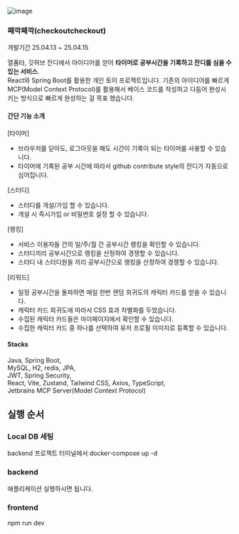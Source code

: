 ![image](https://github.com/user-attachments/assets/0578ca64-23ae-47d1-b12c-24c889d24445)



### 째깍째깍(checkoutcheckout)
개발기간 25.04.13 ~ 25.04.15

열품타, 깃허브 잔디에서 아이디어를 얻어 **타이머로 공부시간을 기록하고 잔디를 심을 수 있는 서비스**. </br>
React와 Spring Boot를 활용한 개인 토이 프로젝트입니다.
기존의 아이디어를 빠르게 MCP(Model Context Protocol)를 활용해서 베이스 코드를 작성하고 다듬어 완성시키는 방식으로 빠르게 완성하는 걸 목표 했습니다.

#### 간단 기능 소개
[타이머]
- 브라우저를 닫아도, 로그아웃을 해도 시간이 기록이 되는 타이머를 사용할 수 있습니다.
- 타이머에 기록된 공부 시간에 따라서 github contribute style의 잔디가 자동으로 심어집니다.

[스터디]
- 스터디를 개설/가입 할 수 있습니다.
- 개설 시 즉시가입 or 비밀번호 설정 할 수 있습니다.

[랭킹]
- 서비스 이용자들 간의 일/주/월 간 공부시간 랭킹을 확인할 수 있습니다.
- 스터디끼리 공부시간으로 랭킹을 산정하여 경쟁할 수 있습니다.
- 스터디 내 스터디원들 끼리 공부시간으로 랭킹을 산정하여 경쟁할 수 있습니다.

[리워드]
- 일정 공부시간을 돌파하면 매일 한번 랜덤 희귀도의 캐릭터 카드를 얻을 수 있습니다.
- 캐릭터 카드 희귀도에 따라서 CSS 효과 차별화를 두었습니다.
- 수집된 캐릭터 카드들은 마이페이지에서 확인할 수 있습니다.
- 수집한 캐릭터 카드 중 하나를 선택하여 유저 프로필 이미지로 등록할 수 있습니다.

#### Stacks
Java, Spring Boot, </br>
MySQL, H2, redis, JPA, </br>
JWT, Spring Security, </br>
React, Vite, Zustand, Tailwind CSS, Axios, TypeScript, </br>
Jetbrains MCP Server(Model Context Protocol)

## 실행 순서

### Local DB 세팅
backend 프로젝트 터미널에서
docker-compose up -d

### backend
애플리케이션 실행하시면 됩니다.

### frontend
npm run dev


